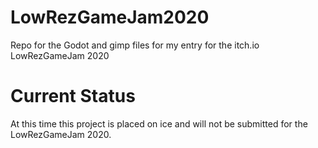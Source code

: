 # LowRezGameJam2020
Repo for the Godot and gimp files for my entry for the itch.io LowRezGameJam 2020

# Current Status
At this time this project is placed on ice and will not be submitted for the LowRezGameJam 2020.
